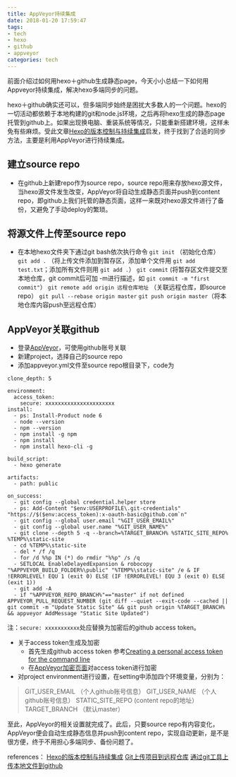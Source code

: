 ```yaml
---
title: AppVeyor持续集成
date: 2018-01-20 17:59:47
tags:
- tech
- hexo
- github
- appveyor
categories: tech
---
```

前面介绍过如何用hexo＋github生成静态page，今天小小总结一下如何用Appveyor持续集成，解决hexo多端同步的问题。

hexo＋github确实还可以，但多端同步始终是困扰大多数人的一个问题。hexo的一切活动都依赖于本地构建的git和node.js环境，之后再将hexo生成的静态page托管到github上。如果出现换电脑、重装系统等情况，只能重新搭建环境，这样未免有些麻烦。受此文章[Hexo的版本控制与持续集成](https://formulahendry.github.io/2016/12/04/hexo-ci/#)启发，终于找到了合适的同步方法，主要是利用AppVeyor进行持续集成。

## 建立source repo
* 在github上新建repo作为source repo，source repo用来存放hexo源文件，当hexo源文件发生改变，AppVeyor将自动生成静态页面并push到content repo，即github上我们托管的静态页面，这样一来既对hexo源文件进行了备份，又避免了手动deploy的繁琐。

## 将源文件上传至source repo
* 在本地hexo文件夹下通过git bash依次执行命令
  `git init`  （初始化仓库）
  `git add .` （将上传文件添加到暂存区，添加单个文件用 `git add test.txt`；添加所有文件则用 `git add .`）
  `git commit` (将暂存区文件提交至本地仓库，git commit后可加 -m进行描述，如 `git commit -m "first commit"`）
  `git remote add origin 远程仓库地址` （关联远程仓库，即source repo）
  `git pull --rebase origin master` 
  `git push origin master`（将本地仓库内容push至远程仓库）

## AppVeyor关联github
* 登录[AppVeyor](https://ci.appveyor.com/login)，可使用github账号关联
* 新建project，选择自己的source repo
* 添加appveyor.yml文件至source repo根目录下，code为

``` 
clone_depth: 5

environment:
  access_token:
    secure: xxxxxxxxxxxxxxxxxxxxxx
install:
  - ps: Install-Product node 6
  - node --version
  - npm --version
  - npm install -g npm
  - npm install
  - npm install hexo-cli -g

build_script:
  - hexo generate

artifacts:
  - path: public

on_success:
  - git config --global credential.helper store
  - ps: Add-Content "$env:USERPROFILE\.git-credentials" "https://$($env:access_token):x-oauth-basic@github.com`n"
  - git config --global user.email "%GIT_USER_EMAIL%"
  - git config --global user.name "%GIT_USER_NAME%"
  - git clone --depth 5 -q --branch=%TARGET_BRANCH% %STATIC_SITE_REPO% %TEMP%\static-site
  - cd %TEMP%\static-site
  - del * /f /q
  - for /d %%p IN (*) do rmdir "%%p" /s /q
  - SETLOCAL EnableDelayedExpansion & robocopy "%APPVEYOR_BUILD_FOLDER%\public" "%TEMP%\static-site" /e & IF !ERRORLEVEL! EQU 1 (exit 0) ELSE (IF !ERRORLEVEL! EQU 3 (exit 0) ELSE (exit 1))
  - git add -A
  - if "%APPVEYOR_REPO_BRANCH%"=="master" if not defined APPVEYOR_PULL_REQUEST_NUMBER (git diff --quiet --exit-code --cached || git commit -m "Update Static Site" && git push origin %TARGET_BRANCH% && appveyor AddMessage "Static Site Updated") 
```    
注：`secure: xxxxxxxxxxx`处应替换为加密后的github access token。
* 关于access token生成及加密
   * 首先生成github access token 参考[Creating a personal access token for the command line](https://help.github.com/articles/creating-a-personal-access-token-for-the-command-line/)
   * 在[AppVeyor加密页面](https://ci.appveyor.com/tools/encrypt)对access token进行加密
* 对project environment进行设置，在setting中添加四个环境变量，分别为：
> GIT_USER_EMAIL  （个人github账号信息）
  GIT_USER_NAME   （个人github账号信息）
  STATIC_SITE_REPO  (content repo的地址）
  TARGET_BRANCH   （默认master）

至此，AppVeyor的相关设置就完成了。此后，只要source repo有内容变化，AppVeyor便会自动生成静态信息并push到content repo，实现自动更新，是不是很方便，终于不用担心多端同步、备份问题了。

references：
[Hexo的版本控制与持续集成](https://formulahendry.github.io/2016/12/04/hexo-ci/#)
[Git上传项目到远程仓库](http://blog.csdn.net/taoyuxin1314/article/details/78949339)
[通过git工具上传本地文件到github](http://blog.csdn.net/weixin_38015384/article/details/79005371)
